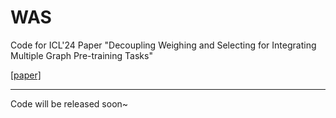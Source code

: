# WAS
Code for ICL'24 Paper "Decoupling Weighing and Selecting for Integrating Multiple Graph Pre-training Tasks" 

[[paper]](https://openreview.net/forum?id=c85tdYOOju)

---
Code will be released soon~
